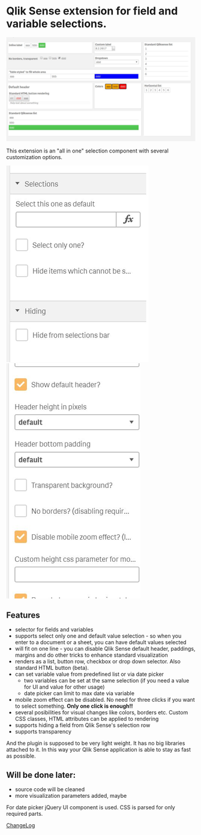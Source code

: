 # Qlik Sense extension for field and variable selections.

![Examples](/docs/img/SFSdemo.JPG?raw=true "Examples" )

This extension is an "all in one" selection component with several customization options.

![Settings](/docs/img/SFSselections.JPG "Settings examples" ) ![Settings](/docs/img/SFSselections2.JPG "Settings examples")

## Features
- selector for fields and variables
- supports select only one and default value selection - so when you enter to a document or a sheet, you can have default values selected
- will fit on one line - you can disable Qlik Sense default header, paddings, margins and do other tricks to enhance standard visualization
- renders as a list, button row, checkbox or drop down selector. Also standard HTML button (beta).
- can set variable value from predefined list or via date picker
  - two variables can be set at the same selection (if you need a value for UI and value for other usage)
  - date picker can limit to max date via variable
- mobile zoom effect can be disabled. No need for three clicks if you want to select something. **Only one click is enough!!**
- several posibilities for visual changes like colors, borders etc. Custom CSS classes, HTML attributes can be applied to rendering
- supports hiding a field from Qlik Sense's selection row
- supports transparency

And the plugin is supposed to be very light weight. It has no big libraries attached to it. In this way your Qlik Sense application is able to stay as fast as possible.

## Will be done later:
- source code will be cleaned
- more visualization parameters added, maybe

For date picker jQuery UI component is used. CSS is parsed for only required parts.

[ChangeLog](ChangeLog)
